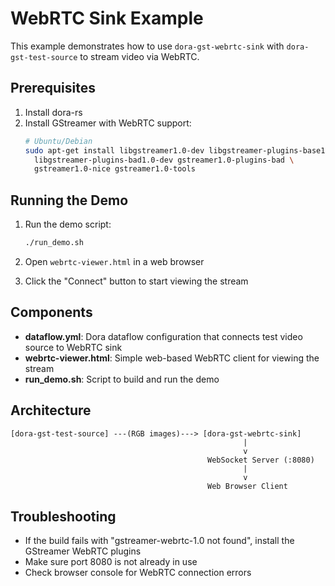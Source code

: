 # WebRTC Sink Example

This example demonstrates how to use `dora-gst-webrtc-sink` with `dora-gst-test-source` to stream video via WebRTC.

## Prerequisites

1. Install dora-rs
2. Install GStreamer with WebRTC support:
   ```bash
   # Ubuntu/Debian
   sudo apt-get install libgstreamer1.0-dev libgstreamer-plugins-base1.0-dev \
     libgstreamer-plugins-bad1.0-dev gstreamer1.0-plugins-bad \
     gstreamer1.0-nice gstreamer1.0-tools
   ```

## Running the Demo

1. Run the demo script:
   ```bash
   ./run_demo.sh
   ```

2. Open `webrtc-viewer.html` in a web browser

3. Click the "Connect" button to start viewing the stream

## Components

- **dataflow.yml**: Dora dataflow configuration that connects test video source to WebRTC sink
- **webrtc-viewer.html**: Simple web-based WebRTC client for viewing the stream
- **run_demo.sh**: Script to build and run the demo

## Architecture

```
[dora-gst-test-source] ---(RGB images)---> [dora-gst-webrtc-sink]
                                                    |
                                                    v
                                            WebSocket Server (:8080)
                                                    |
                                                    v
                                            Web Browser Client
```

## Troubleshooting

- If the build fails with "gstreamer-webrtc-1.0 not found", install the GStreamer WebRTC plugins
- Make sure port 8080 is not already in use
- Check browser console for WebRTC connection errors